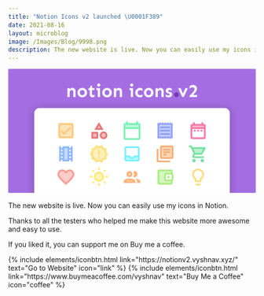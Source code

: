 ```yaml
---
title: "Notion Icons v2 launched \U0001F389"
date: 2021-08-16
layout: microblog
image: /Images/Blog/9998.png
description: The new website is live. Now you can easily use my icons in Notion
---
```


![1](/Images/Blog/9998.png)

The new website is live. Now you can easily use my icons in Notion.

Thanks to all the testers who helped me make this website more awesome and easy to use.

If you liked it, you can support me on Buy me a coffee.

<p class="text-center">
{% include elements/iconbtn.html link="https://notionv2.vyshnav.xyz/" text="Go to Website" icon="link" %}
{% include elements/iconbtn.html link="https://www.buymeacoffee.com/vyshnav" text="Buy Me a Coffee" icon="coffee" %}
</p>